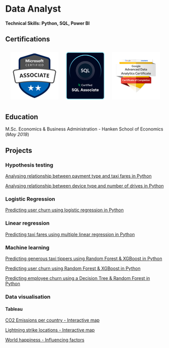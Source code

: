 # Data Analyst

#### Technical Skills: Python, SQL, Power BI

## Certifications

<p align="center">
  <a href="https://learn.microsoft.com/api/credentials/share/en-us/RobinRehn-4809/9C5005B0712FA3D5?sharingId=67049D86812D4D44" style="display: inline-block; margin: 10px;">
    <img src="assets/microsoft-certified-associate-badge.svg" alt="Microsoft Badge" style="height: 150px;">
  </a>
  <a href="https://www.datacamp.com/certificate/SQA0019802995957" style="display: inline-block; margin: 10px;">
    <img src="assets/datacamp_SQL_Associate_Outline.png" alt="SQL badge" style="height: 150px;">
  </a>
  <a href="https://www.credly.com/earner/earned/badge/f98765d9-c429-4ac5-913d-c8a598817828" style="display: inline-block; margin: 10px;">
    <img src="assets/GoogleBadge.png" alt="Google Badge" style="height: 150px;">
  </a>
</p>

## Education

M.Sc. Economics & Business Administration - Hanken School of Economics (_May 2018_)

## Projects


### Hypothesis testing

[Analysing relationship between payment type and taxi fares in Python](https://github.com/RobinRehn/Portfolio/blob/23d761927c418868c4bb88be1e7e1e87109fd014/Project%20files/Automatidata_Hypothesis_cleaned.ipynb)

[Analysing relationship between device type and number of drives in Python](https://github.com/RobinRehn/Portfolio/blob/23d761927c418868c4bb88be1e7e1e87109fd014/Project%20files/Waze_Hypothesis_cleaned.ipynb)


### Logistic Regression

[Predicting user churn using logistic regression in Python](https://github.com/RobinRehn/Portfolio/blob/23d761927c418868c4bb88be1e7e1e87109fd014/Project%20files/Waze_LogisticRegression_cleaned.ipynb)

### Linear regression

[Predicting taxi fares using multiple linear regression in Python](https://github.com/RobinRehn/Portfolio/blob/23d761927c418868c4bb88be1e7e1e87109fd014/Project%20files/Automatidata_LinearRegression_cleaned.ipynb)

### Machine learning

[Predicting generous taxi tippers using Random Forest & XGBoost in Python](https://github.com/RobinRehn/Portfolio/blob/23d761927c418868c4bb88be1e7e1e87109fd014/Project%20files/Automatidata_ML_cleaned.ipynb)

[Predicting user churn using Random Forest & XGBoost in Python](https://github.com/RobinRehn/Portfolio/blob/23d761927c418868c4bb88be1e7e1e87109fd014/Project%20files/Waze_ML_cleaned.ipynb)

[Predicting employee churn using a Decision Tree & Random Forest in Python](https://github.com/RobinRehn/Portfolio/blob/23d761927c418868c4bb88be1e7e1e87109fd014/Project%20files/Salifort%20Motors_LogisticRegression_ML.ipynb)



### Data visualisation

#### Tableau

[CO2 Emissions per country - Interactive map](https://public.tableau.com/app/profile/robin.rehn/viz/C02emissionspercountry-joinedtables/Sheet2)

[Lightning strike locations - Interactive map](https://public.tableau.com/app/profile/robin.rehn/viz/Lightningstrikes-interactivedashboard/Dashboard1)

[World happiness - Influencing factors](https://public.tableau.com/app/profile/robin.rehn/viz/Worldhappinessdashboard/Dashboard1)

